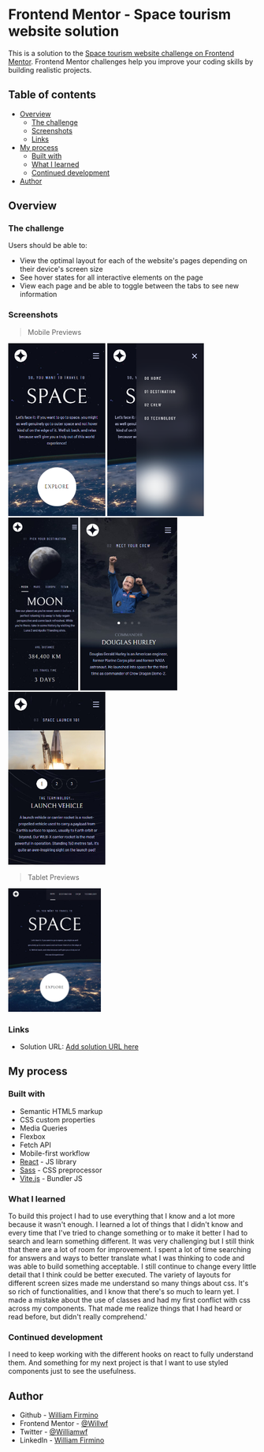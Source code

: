 # Frontend Mentor - Space tourism website solution

This is a solution to the [Space tourism website challenge on Frontend Mentor](https://www.frontendmentor.io/challenges/space-tourism-multipage-website-gRWj1URZ3). Frontend Mentor challenges help you improve your coding skills by building realistic projects.

## Table of contents

- [Overview](#overview)
  - [The challenge](#the-challenge)
  - [Screenshots](#screenshots)
  - [Links](#links)
- [My process](#my-process)
  - [Built with](#built-with)
  - [What I learned](#what-i-learned)
  - [Continued development](#continued-development)
  <!-- - [Useful resources](#useful-resources) -->
- [Author](#author)

## Overview

### The challenge

Users should be able to:

- View the optimal layout for each of the website's pages depending on their device's screen size
- See hover states for all interactive elements on the page
- View each page and be able to toggle between the tabs to see new information

### Screenshots

> Mobile Previews

<img src="./screenshots/homepage-mobile.png" height="350">
<img src="./screenshots/homepage-mobile-menu.png" height="350">
<img src="./screenshots/destination-mobile.png" height="350">
<img src="./screenshots/crew-mobile.png" height="350">
<img src="./screenshots/technology-mobile.png" height="350">

> Tablet Previews

<img src="./screenshots/homepage-tablet.png" height="250">

### Links

- Solution URL: [Add solution URL here](https://your-solution-url.com)
<!-- - Live Site URL: [Add live site URL here](https://your-live-site-url.com) -->

## My process

### Built with

- Semantic HTML5 markup
- CSS custom properties
- Media Queries
- Flexbox
- Fetch API
- Mobile-first workflow
- [React](https://reactjs.org/) - JS library
- [Sass](https://sass-lang.com/) - CSS preprocessor
- [Vite.js](https://vitejs.dev/) - Bundler JS

### What I learned

To build this project I had to use everything that I know and a lot more because it wasn't enough. I learned a lot of things that I didn't know and every time that I've tried to change something or to make it better I had to search and learn something different. It was very challenging but I still think that there are a lot of room for improvement. I spent a lot of time searching for answers and ways to better translate what I was thinking to code and was able to build something acceptable. I still continue to change every little detail that I think could be better executed. The variety of layouts for different screen sizes made me understand so many things about css. It's so rich of functionalities, and I know that there's so much to learn yet.
I made a mistake about the use of classes and had my first conflict with css across my components. That made me realize things that I had heard or read before, but didn't really comprehend.'

### Continued development

I need to keep working with the different hooks on react to fully understand them. And something for my next project is that I want to use styled components just to see the usefulness.

<!--
### Useful resources

- [Example resource 1](https://www.example.com) - This helped me for XYZ reason. I really liked this pattern and will use it going forward.
- [Example resource 2](https://www.example.com) - This is an amazing article which helped me finally understand XYZ. I'd recommend it to anyone still learning this concept. -->

## Author

- Github - [William Firmino](https://github.com/Willwf)
- Frontend Mentor - [@Willwf](https://www.frontendmentor.io/profile/Willwf)
- Twitter - [@Williamwf](https://www.twitter.com/Williamwf)
- LinkedIn - [William Firmino](https://www.linkedin.com/in/williamfirmino/)
